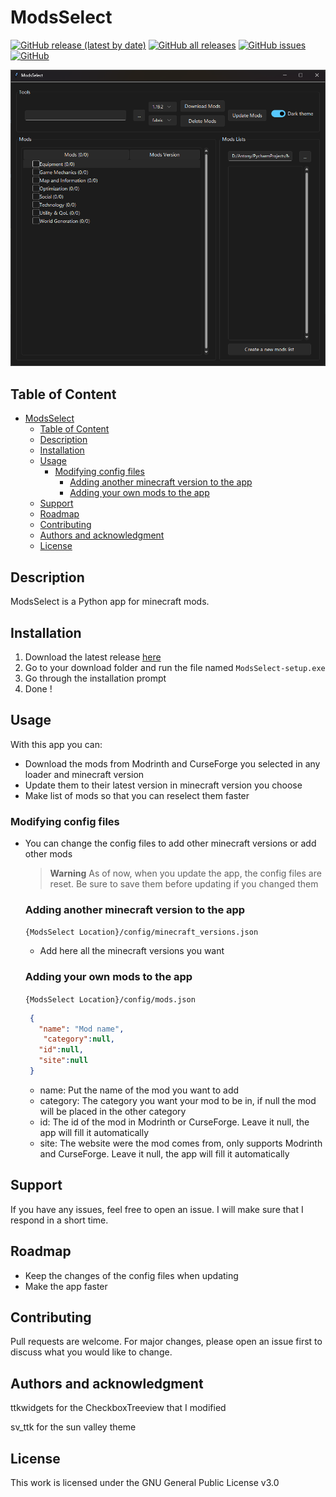 # ModsSelect
[![GitHub release (latest by date)](https://img.shields.io/github/v/release/RenardElectric/ModsSelect)](https://github.com/RenardElectric/ModsSelect/releases/latest)
[![GitHub all releases](https://img.shields.io/github/downloads/RenardElectric/ModsSelect/total?color=green)](https://github.com/RenardElectric/ModsSelect)
[![GitHub issues](https://img.shields.io/github/issues/RenardElectric/ModsSelect?color=yellow)](https://github.com/RenardElectric/ModsSelect/issues)
[![GitHub](https://img.shields.io/github/license/RenardElectric/ModsSelect)](https://github.com/RenardElectric/ModsSelect/blob/master/LICENSE.md)

<img src="/ModsSelect.png" width="700"/>


## Table of Content
<!-- TOC -->
* [ModsSelect](#modsselect)
  * [Table of Content](#table-of-content)
  * [Description](#description)
  * [Installation](#installation)
  * [Usage](#usage)
    * [Modifying config files](#modifying-config-files)
      * [Adding another minecraft version to the app](#adding-another-minecraft-version-to-the-app)
      * [Adding your own mods to the app](#adding-your-own-mods-to-the-app)
  * [Support](#support)
  * [Roadmap](#roadmap)
  * [Contributing](#contributing)
  * [Authors and acknowledgment](#authors-and-acknowledgment)
  * [License](#license)
<!-- TOC -->


## Description
ModsSelect is a Python app for minecraft mods.


## Installation
1. Download the latest release [here](https://github.com/RenardElectric/ModsSelect/releases/download/latest/ModsSelect-setup.exe)
2. Go to your download folder and run the file named ``ModsSelect-setup.exe``
3. Go through the installation prompt
4. Done !


## Usage
With this app you can:
* Download the mods from Modrinth and CurseForge you selected in any loader and minecraft version
* Update them to their latest version in minecraft version you choose
* Make list of mods so that you can reselect them faster


### Modifying config files
- You can change the config files to add other minecraft versions or add other mods

    > **Warning**
    > As of now, when you update the app, the config files are reset. Be sure to save them before updating if you changed them

    ### Adding another minecraft version to the app
    ``{ModsSelect Location}/config/minecraft_versions.json``
  * Add here all the minecraft versions you want

  ### Adding your own mods to the app
  ``{ModsSelect Location}/config/mods.json``
  ```json
   {
     "name": "Mod name", 
      "category":null, 
     "id":null, 
     "site":null
   }
  ```
  * name: Put the name of the mod you want to add
  * category: The category you want your mod to be in, if null the mod will be placed in the other category
  * id: The id of the mod in Modrinth or CurseForge. Leave it null, the app will fill it automatically
  * site: The website were the mod comes from, only supports Modrinth and CurseForge. Leave it null, the app will fill it automatically


## Support
If you have any issues, feel free to open an issue. I will make sure that I respond in a short time.


## Roadmap
* Keep the changes of the config files when updating
* Make the app faster


## Contributing
Pull requests are welcome. For major changes, please open an issue first
to discuss what you would like to change.


## Authors and acknowledgment
ttkwidgets for the CheckboxTreeview that I modified

sv_ttk for the sun valley theme


## License
This work is licensed under the GNU General Public License v3.0
